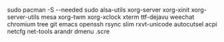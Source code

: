 sudo pacman -S --needed sudo alsa-utils xorg-server xorg-xinit xorg-server-utils mesa xorg-twm xorg-xclock xterm ttf-dejavu weechat chromium tree git emacs openssh rsync slim rxvt-unicode autocutsel acpi netcfg net-tools arandr dmenu .scre



